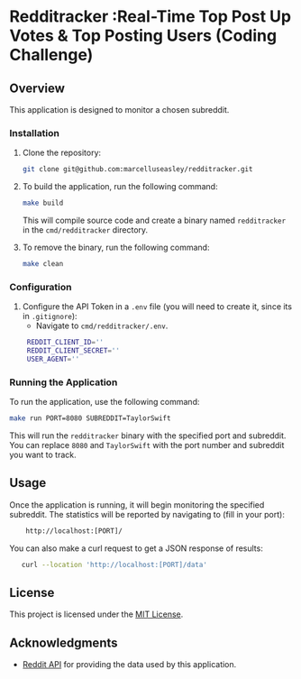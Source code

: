 
# Redditracker :Real-Time Top Post Up Votes & Top Posting Users (Coding Challenge)

## Overview
This application is designed to monitor a chosen subreddit.

### Installation


1. Clone the repository:
   ```bash
   git clone git@github.com:marcelluseasley/redditracker.git
   ```
2. To build the application, run the following command:
   ```bash
   make build
   ```
   This will compile source code and create a binary named `redditracker` in the `cmd/redditracker` directory.



4. To remove the binary, run the following command:
   ```bash
   make clean
   ```

### Configuration

1. Configure the API Token in a `.env` file (you will need to create it, since its in `.gitignore`):
   - Navigate to `cmd/redditracker/.env`.
   ```bash
    REDDIT_CLIENT_ID=''
    REDDIT_CLIENT_SECRET=''
    USER_AGENT=''
   ```

### Running the Application
 To run the application, use the following command:
   ```bash
   make run PORT=8080 SUBREDDIT=TaylorSwift
   ```
   This will run the `redditracker` binary with the specified port and subreddit. You can replace `8080` and `TaylorSwift` with the port number and subreddit you want to track.

## Usage
Once the application is running, it will begin monitoring the specified subreddit. The statistics will be reported by navigating to (fill in your port):
```bash
    http://localhost:[PORT]/
```
You can also make a curl request to get a JSON response of results:
```bash
   curl --location 'http://localhost:[PORT]/data'
```


## License
This project is licensed under the [MIT License](LICENSE).

## Acknowledgments
- [Reddit API](https://www.reddit.com/dev/api) for providing the data used by this application.
``````
